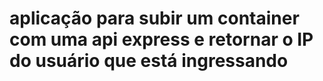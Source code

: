 # aplicação para subir um container com uma api express e retornar o IP do usuário que está ingressando
